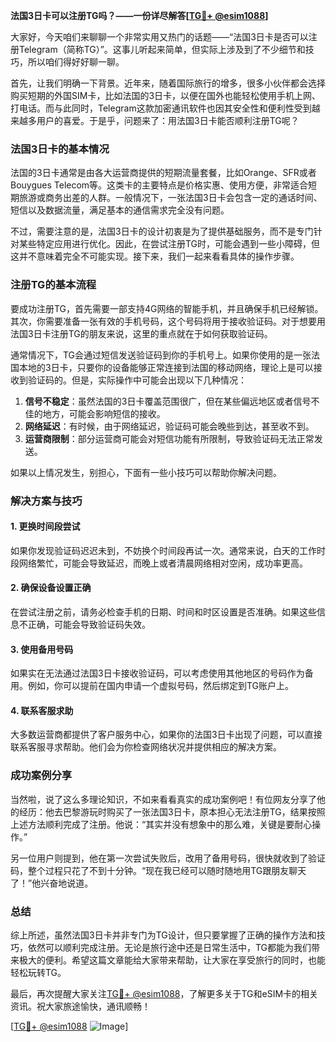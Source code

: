 **法国3日卡可以注册TG吗？——一份详尽解答[[TG💪+ @esim1088](https://t.me/s/esim1088)]**

大家好，今天咱们来聊聊一个非常实用又热门的话题——“法国3日卡是否可以注册Telegram（简称TG）”。这事儿听起来简单，但实际上涉及到了不少细节和技巧，所以咱们得好好聊一聊。

首先，让我们明确一下背景。近年来，随着国际旅行的增多，很多小伙伴都会选择购买短期的外国SIM卡，比如法国的3日卡，以便在国外也能轻松使用手机上网、打电话。而与此同时，Telegram这款加密通讯软件也因其安全性和便利性受到越来越多用户的喜爱。于是乎，问题来了：用法国3日卡能否顺利注册TG呢？

### 法国3日卡的基本情况

法国的3日卡通常是由各大运营商提供的短期流量套餐，比如Orange、SFR或者Bouygues Telecom等。这类卡的主要特点是价格实惠、使用方便，非常适合短期旅游或商务出差的人群。一般情况下，一张法国3日卡会包含一定的通话时间、短信以及数据流量，满足基本的通信需求完全没有问题。

不过，需要注意的是，法国3日卡的设计初衷是为了提供基础服务，而不是专门针对某些特定应用进行优化。因此，在尝试注册TG时，可能会遇到一些小障碍，但这并不意味着完全不可能实现。接下来，我们一起来看看具体的操作步骤。

### 注册TG的基本流程

要成功注册TG，首先需要一部支持4G网络的智能手机，并且确保手机已经解锁。其次，你需要准备一张有效的手机号码，这个号码将用于接收验证码。对于想要用法国3日卡注册TG的朋友来说，这里的重点就在于如何获取验证码。

通常情况下，TG会通过短信发送验证码到你的手机号上。如果你使用的是一张法国本地的3日卡，只要你的设备能够正常连接到法国的移动网络，理论上是可以接收到验证码的。但是，实际操作中可能会出现以下几种情况：

1. **信号不稳定**：虽然法国的3日卡覆盖范围很广，但在某些偏远地区或者信号不佳的地方，可能会影响短信的接收。
2. **网络延迟**：有时候，由于网络延迟，验证码可能会晚些到达，甚至收不到。
3. **运营商限制**：部分运营商可能会对短信功能有所限制，导致验证码无法正常发送。

如果以上情况发生，别担心，下面有一些小技巧可以帮助你解决问题。

### 解决方案与技巧

#### 1. 更换时间段尝试
如果你发现验证码迟迟未到，不妨换个时间段再试一次。通常来说，白天的工作时段网络繁忙，可能会导致延迟，而晚上或者清晨网络相对空闲，成功率更高。

#### 2. 确保设备设置正确
在尝试注册之前，请务必检查手机的日期、时间和时区设置是否准确。如果这些信息不正确，可能会导致验证码失效。

#### 3. 使用备用号码
如果实在无法通过法国3日卡接收验证码，可以考虑使用其他地区的号码作为备用。例如，你可以提前在国内申请一个虚拟号码，然后绑定到TG账户上。

#### 4. 联系客服求助
大多数运营商都提供了客户服务中心，如果你的法国3日卡出现了问题，可以直接联系客服寻求帮助。他们会为你检查网络状况并提供相应的解决方案。

### 成功案例分享

当然啦，说了这么多理论知识，不如来看看真实的成功案例吧！有位网友分享了他的经历：他去巴黎游玩时购买了一张法国3日卡，原本担心无法注册TG，结果按照上述方法顺利完成了注册。他说：“其实并没有想象中的那么难，关键是要耐心操作。”

另一位用户则提到，他在第一次尝试失败后，改用了备用号码，很快就收到了验证码，整个过程只花了不到十分钟。“现在我已经可以随时随地用TG跟朋友聊天了！”他兴奋地说道。

### 总结

综上所述，虽然法国3日卡并非专门为TG设计，但只要掌握了正确的操作方法和技巧，依然可以顺利完成注册。无论是旅行途中还是日常生活中，TG都能为我们带来极大的便利。希望这篇文章能给大家带来帮助，让大家在享受旅行的同时，也能轻松玩转TG。

最后，再次提醒大家关注[TG💪+ @esim1088](https://t.me/s/esim1088)，了解更多关于TG和eSIM卡的相关资讯。祝大家旅途愉快，通讯顺畅！

[[TG💪+ @esim1088](https://t.me/s/esim1088) ![Image](https://i.postimg.cc/4NQfJmqS/Snipaste-2025-05-13-00-14-12.png)]
